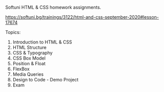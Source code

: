 Softuni HTML & CSS homework assignments.

https://softuni.bg/trainings/3122/html-and-css-september-2020#lesson-17674

Topics:

  1. Introduction to HTML & CSS
  2. HTML Structure
  3. CSS & Typography
  4. CSS Box Model
  5. Position & Float
  6. FlexBox  
  7. Media Queries
  8. Design to Code - Demo Project
  9. Exam
